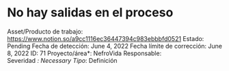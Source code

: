 # No hay salidas en el proceso

Asset/Producto de trabajo: https://www.notion.so/a9cc1116ec36447394c983ebbbfd0521 
Estado: Pending
Fecha de detección: June 4, 2022
Fecha límite de corrección: June 8, 2022
ID: 71
Proyecto/área*: NefroVida
Responsable:  
Severidad *: Necessary
Tipo*: Definición